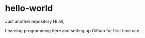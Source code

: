 # hello-world
Just another repository
Hi all,

Learning programming here and setting up Github for first time use.
